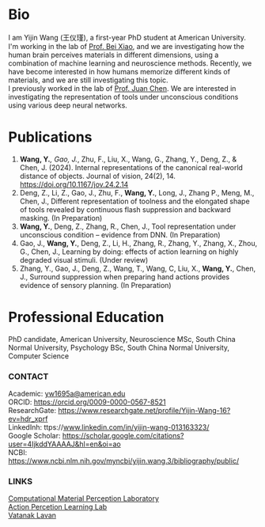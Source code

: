 # Bio
I am Yijin Wang (王仪瑾), a first-year PhD student at American University. I'm working in the lab of [Prof. Bei Xiao](https://sites.google.com/site/beixiao/home?authuser=0), and we are investigating how the human brain perceives materials in different dimensions, using a combination of machine learning and neuroscience methods. Recently, we have become interested in how humans memorize different kinds of materials, and we are still investigating this topic.  
I previously worked in the lab of [Prof. Juan Chen](http://juanchenpsy.scnu.edu.cn/). We are interested in investigating the representation of tools under unconscious conditions using various deep neural networks.   

# Publications
1. **Wang, Y.***, Gao, J.*, Zhu, F., Liu, X., Wang, G., Zhang, Y., Deng, Z., & Chen, J. (2024). Internal representations of the canonical real-world distance of objects. Journal of vision, 24(2), 14. https://doi.org/10.1167/jov.24.2.14  
2. Deng, Z., Li, Z., Gao, J., Zhu, F., **Wang, Y.**, Long, J., Zhang P., Meng, M., Chen, J., Different representation of toolness and the elongated shape of tools revealed by continuous flash suppression and backward masking. (In Preparation)  
3. **Wang, Y.**, Deng, Z., Zhang, R., Chen, J., Tool representation under unconscious condition – evidence from 
DNN. (In Preparation)  
4. Gao, J., **Wang, Y.**, Deng, Z., Li, H., Zhang, R., Zhang, Y., Zhang, X., Zhou, G., Chen, J., Learning by doing: effects of action learning on highly degraded visual stimuli. (Under review)  
5. Zhang, Y., Gao, J., Deng, Z., Wang, T., Wang, C, Liu, X., **Wang, Y.**, Chen, J., Surround suppression when preparing hand actions provides evidence of sensory planning. (In Preparation)  

# Professional Education
PhD candidate, American University, Neuroscience
MSc, South China Normal University, Psychology
BSc, South China Normal University, Computer Science  

### CONTACT
Academic: yw1695a@american.edu  
ORCID: https://orcid.org/0009-0000-0567-8521  
ResearchGate: https://www.researchgate.net/profile/Yijin-Wang-16?ev=hdr_xprf  
LinkedInh: ttps://www.linkedin.com/in/yijin-wang-013163323/  
Google Scholar: https://scholar.google.com/citations?user=4IjkddYAAAAJ&hl=en&oi=ao  
NCBI: https://www.ncbi.nlm.nih.gov/myncbi/yijin.wang.3/bibliography/public/  

### LINKS
[Computational Material Perception Laboratory](https://sites.google.com/site/beixiao/home?authuser=0)  
[Action Percetion Learning Lab](http://juanchenpsy.scnu.edu.cn/)  
[Vatanak Lavan](https://lavanv1107.github.io/academic-portfolio/)
